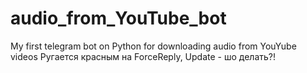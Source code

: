 # audio_from_YouTube_bot
My first telegram bot on Python for downloading audio from YouYube videos 
Ругается красным на ForceReply, Update - шо делать?!
